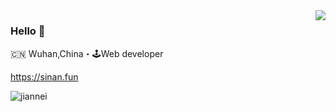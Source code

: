 <img align="right" src="https://github-readme-stats.vercel.app/api?username=jiannei&show_icons=true&icon_color=805AD5&text_color=718096&bg_color=ffffff&hide_title=true" />

### Hello 👋

🇨🇳 Wuhan,China・🕹Web developer

https://sinan.fun

<p align="left"><img src="https://komarev.com/ghpvc/?username=jiannei&label=Profile%20views&color=06b5d4&style=flat&abbreviated=true" alt="jiannei" /></p>

<!--
**jiannei/jiannei** is a ✨ _special_ ✨ repository because its `README.md` (this file) appears on your GitHub profile.

Here are some ideas to get you started:

- 🔭 I’m currently working on ...
- 🌱 I’m currently learning ...
- 👯 I’m looking to collaborate on ...
- 🤔 I’m looking for help with ...
- 💬 Ask me about ...
- 📫 How to reach me: ...
- 😄 Pronouns: ...
- ⚡ Fun fact: ...
-->
